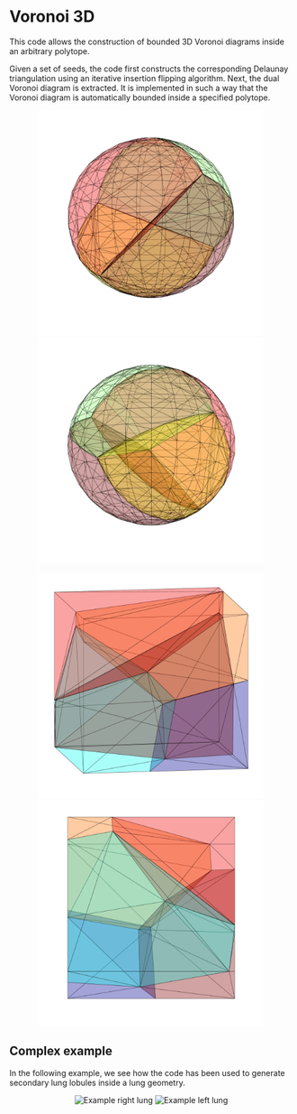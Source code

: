 # Voronoi 3D
This code allows the construction of bounded 3D Voronoi diagrams inside an arbitrary polytope. 

Given a set of seeds, the code first constructs the corresponding Delaunay triangulation using an iterative insertion flipping algorithm. Next, the dual Voronoi diagram is extracted. It is implemented in such a way that the Voronoi diagram is automatically bounded inside a specified polytope.


<p align="center">
<img src="./images/sph_v1.png" alt="Example sphere 1" width="400" height="auto" />
<img src="./images/sph_v3.png" alt="Example sphere 2" width="400" height="auto">
</p>
<p align="center">
<img src="./images/cube_v1.png" alt="Example cube 1" width="400" height="auto" />
<img src="./images/cube_v4.png" alt="Example cube 2" width="400" height="auto">
</p>


## Complex example
In the following example, we see how the code has been used to generate secondary lung lobules inside a lung geometry.

<p align="center">
<img src="./images/R_v2.png" alt="Example right lung" width="500" height="auto" />
<img src="./images/L_v3.png" alt="Example left lung" width="500" height="auto">
</p>
